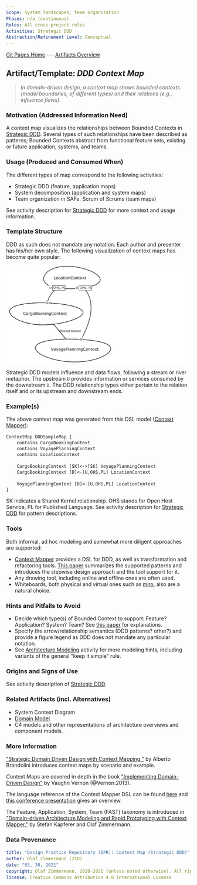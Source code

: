 ```yaml
---
Scope: System landscapes, team organization 
Phases: n/a (continuous)
Roles: All cross-project roles 
Activities: Strategic DDD
Abstraction/Refinement Level: Conceptual 
---
```


[Git Pages Home](https://socadk.github.io/design-practice-repository) ---
[Artifacts Overview](https://socadk.github.io/design-practice-repository/artifact-templates)


Artifact/Template: *DDD Context Map*
------------------------------------

> *In domain-driven design, a context map shows bounded contexts (model boundaries, of different types) and their relations (e.g., influence flows).*

### Motivation (Addressed Information Need)
A context map visualizes the relationships between Bounded Contexts in [Strategic DDD](../activities/DPR-StrategicDDD.md). Several types of such relationships have been described as patterns; Bounded Contexts abstract from functional feature sets, existing or future application, systems, and teams.

### Usage (Produced and Consumed When)

The different types of map correspond to the following activities:

* Strategic DDD (feature, application maps)
* System decomposition (application and system maps)
* Team organization in SAFe, Scrum of Scrums (team maps)

See activity description for [Strategic DDD](../activities/DPR-StrategicDDD.md) for more context and usage information. 

### Template Structure
DDD as such does not mandate any notation. Each author and presenter has his/her own style. The following visualization of context maps has become quite popular:

![Sample Context Map (Source: Cargo Case Study)](./images/CargoDDD_ContextMap.png)

Strategic DDD models influence and data flows, following a stream or river metaphor. The upstream `U` provides information or services consumed by the downstream `D`. The DDD relationship types either pertain to the relation itself and or its upstream and downstream ends.  

### Example(s)

The above context map was generated from this DSL model ([Context Mapper](https://contextmapper.org/)):

```cml
ContextMap DDDSampleMap {
	contains CargoBookingContext
	contains VoyagePlanningContext
	contains LocationContext
	
	CargoBookingContext [SK]<->[SK] VoyagePlanningContext
	CargoBookingContext [D]<-[U,OHS,PL] LocationContext

	VoyagePlanningContext [D]<-[U,OHS,PL] LocationContext	
}
```

SK indicates a Shared Kernel relationship. OHS stands for Open Host Service, PL for Published Language. See activity description for [Strategic DDD](../activities/DPR-StrategicDDD.md) for pattern descriptions.

### Tools

Both informal, ad hoc modeling and somewhat more diligent approaches are supported:

* [Context Mapper](https://contextmapper.org/) provides a DSL for DDD, as well as transformation and refactoring tools. [This paper](https://contextmapper.org/media/SummerSoC-2020_Domain-driven-Service-Design_Authors-Copy.pdf) summarizes the supported patterns and introduces the stepwise design approach and the tool support for it.
* Any drawing tool, including online and offline ones are often used.
* Whiteboards, both physical and virtual ones such as [miro](https://miro.com), also are a natural choice.


### Hints and Pitfalls to Avoid

* Decide which type(s) of Bounded Context to support: Feature? Application? System? Team? See [this paper](https://contextmapper.org/media/978-3-030-67445-8_11_AuthorsCopy.pdf) for explanations. 
* Specify the arrow/relationship semantics (DDD patterns? other?) and provide a figure legend as DDD does not mandate any particular notation.
* See [Architecture Modeling](../activities/DPR-ArchitectureModeling.md) activity for more modeling hints, including variants of the general "keep it simple" rule.


### Origins and Signs of Use

See activity description of [Strategic DDD](../activities/DPR-StrategicDDD.md). 


### Related Artifacts (incl. Alternatives)

* System Context Diagram
* [Domain Model](DPR-DomainModel.md)
* C4 models and other representations of architecture overviews and component models.


### More Information

["Strategic Domain Driven Design with Context Mapping "](https://www.infoq.com/articles/ddd-contextmapping/) by Alberto Brandolini introduces context maps by scenario and example.

Context Maps are covered in depth in the book ["Implementing Domain-Driven Design"](https://www.amazon.com/Implementing-Domain-Driven-Design-Vaughn-Vernon/dp/0321834577) by Vaughn Vernon (@Vernon:2013).

The language reference of the Context Mapper DSL can be found [here](https://contextmapper.org/docs/context-map/) and [this conference presentation](https://contextmapper.org/media/ZIOSK-Modelsward-Paper-Presentation-v101p.pdf) gives an overview.

The Feature, Application, System, Team (FAST) taxonomy is introduced in ["Domain-driven Architecture Modeling and Rapid Prototyping with Context Mapper,"](https://contextmapper.org/media/978-3-030-67445-8_11_AuthorsCopy.pdf) by Stefan Kapferer and Olaf Zimmermann.


### Data Provenance 

```yaml
title: "Design Practice Repository (DPR): Context Map (Strategic DDD)"
author: Olaf Zimmermann (ZIO)
date: "03, 30, 2021"
copyright: Olaf Zimmermann, 2020-2021 (unless noted otherwise). All rights reserved.
license: Creative Commons Attribution 4.0 International License
```
